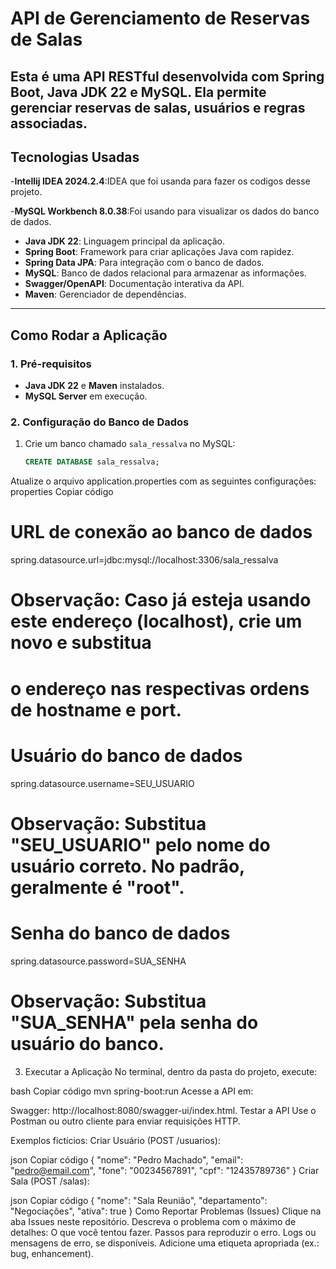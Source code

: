 # API de Gerenciamento de Reservas de Salas

Esta é uma API RESTful desenvolvida com **Spring Boot**, **Java JDK 22** e **MySQL**. Ela permite gerenciar reservas de salas, usuários e regras associadas.
---

## Tecnologias Usadas


-**Intellij IDEA 2024.2.4**:IDEA que foi usanda para fazer os codigos desse projeto.

-**MySQL Workbench 8.0.38**:Foi usando para visualizar os dados do banco de dados.

- **Java JDK 22**: Linguagem principal da aplicação.
- **Spring Boot**: Framework para criar aplicações Java com rapidez.
- **Spring Data JPA**: Para integração com o banco de dados.
- **MySQL**: Banco de dados relacional para armazenar as informações.
- **Swagger/OpenAPI**: Documentação interativa da API.
- **Maven**: Gerenciador de dependências.

---

## Como Rodar a Aplicação

### 1. Pré-requisitos
- **Java JDK 22** e **Maven** instalados.
- **MySQL Server** em execução.

### 2. Configuração do Banco de Dados
1. Crie um banco chamado `sala_ressalva` no MySQL:
   ```sql
   CREATE DATABASE sala_ressalva;
Atualize o arquivo application.properties com as seguintes configurações:
properties
Copiar código
# URL de conexão ao banco de dados
spring.datasource.url=jdbc:mysql://localhost:3306/sala_ressalva
# Observação: Caso já esteja usando este endereço (localhost), crie um novo e substitua 
# o endereço nas respectivas ordens de hostname e port.

# Usuário do banco de dados
spring.datasource.username=SEU_USUARIO
# Observação: Substitua "SEU_USUARIO" pelo nome do usuário correto. No padrão, geralmente é "root".

# Senha do banco de dados
spring.datasource.password=SUA_SENHA
# Observação: Substitua "SUA_SENHA" pela senha do usuário do banco.
3. Executar a Aplicação
No terminal, dentro da pasta do projeto, execute:

bash
Copiar código
mvn spring-boot:run
Acesse a API em:

Swagger: http://localhost:8080/swagger-ui/index.html.
 Testar a API
Use o Postman ou outro cliente para enviar requisições HTTP.

Exemplos fictícios:
Criar Usuário (POST /usuarios):

json
Copiar código
{
  "nome": "Pedro Machado",
  "email": "pedro@email.com",
  "fone": "00234567891",
  "cpf": "12435789736"
}
Criar Sala (POST /salas):

json
Copiar código
{
  "nome": "Sala Reunião",
  "departamento": "Negociações",
  "ativa": true
}
 Como Reportar Problemas (Issues)
Clique na aba Issues neste repositório.
Descreva o problema com o máximo de detalhes:
O que você tentou fazer.
Passos para reproduzir o erro.
Logs ou mensagens de erro, se disponíveis.
Adicione uma etiqueta apropriada (ex.: bug, enhancement).
